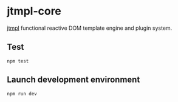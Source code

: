 # jtmpl-core

[jtmpl](https://github.com/atmin/jtmpl) functional reactive DOM template engine and plugin system.

## Test

    npm test

## Launch development environment

    npm run dev